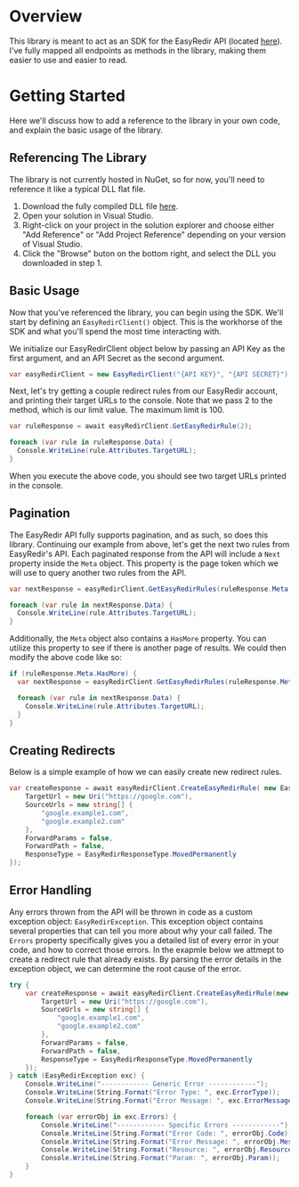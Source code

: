 # Overview
This library is meant to act as an SDK for the EasyRedir API (located [here](https://www.easyredir.com/docs/api/)). I've fully mapped all endpoints as methods in the library, making them easier to use and easier to read.

# Getting Started
Here we'll discuss how to add a reference to the library in your own code, and explain the basic usage of the library.

## Referencing The Library
The library is not currently hosted in NuGet, so for now, you'll need to reference it like a typical DLL flat file. 

1. Download the fully compiled DLL file [here](https://github.com/jmknight2/EasyRedirSDK/raw/master/EasyRedirSDK/bin/Debug/net5.0/EasyRedir.dll).
2. Open your solution in Visual Studio.
3. Right-click on your project in the solution explorer and choose either "Add Reference" or "Add Project Reference" depending on your version of Visual Studio.
4. Click the "Browse" buton on the bottom right, and select the DLL you downloaded in step 1.

## Basic Usage
Now that you've referenced the library, you can begin using the SDK. We'll start by defining an `EasyRedirClient()` object. This is the workhorse of the SDK and what you'll spend the most time interacting with. 

We initialize our EasyRedirClient object below by passing an API Key as the first argument, and an API Secret as the second argument.
```C#
var easyRedirClient = new EasyRedirClient("{API KEY}", "{API SECRET}");
```

Next, let's try getting a couple redirect rules from our EasyRedir account, and printing their target URLs to the console.
Note that we pass 2 to the method, which is our limit value. The maximum limit is 100. 
```C#
var ruleResponse = await easyRedirClient.GetEasyRedirRule(2);

foreach (var rule in ruleResponse.Data) {
  Console.WriteLine(rule.Attributes.TargetURL);
}
```
When you execute the above code, you should see two target URLs printed in the console.

## Pagination
The EasyRedir API fully supports pagination, and as such, so does this library. Continuing our example from above, let's get the next two rules from EasyRedir's API.
Each paginated response from the API will include a `Next` property inside the `Meta` object. This property is the page token which we will use to query another two rules from the API.
```C#
var nextResponse = easyRedirClient.GetEasyRedirRules(ruleResponse.Meta.Next);

foreach (var rule in nextResponse.Data) {
  Console.WriteLine(rule.Attributes.TargetURL);
}
```

Additionally, the `Meta` object also contains a `HasMore` property. You can utilize this property to see if there is another page of results. We could then modify the above code like so:
```C#
if (ruleResponse.Meta.HasMore) {
  var nextResponse = easyRedirClient.GetEasyRedirRules(ruleResponse.Meta.Next);

  foreach (var rule in nextResponse.Data) {
    Console.WriteLine(rule.Attributes.TargetURL);
  }
}
```

## Creating Redirects
Below is a simple example of how we can easily create new redirect rules.
```C#
var createResponse = await easyRedirClient.CreateEasyRedirRule( new EasyRedirRuleAttributes { 
    TargetUrl = new Uri("https://google.com"),
    SourceUrls = new string[] { 
        "google.example1.com",
        "google.example2.com"
    },
    ForwardParams = false,
    ForwardPath = false,
    ResponseType = EasyRedirResponseType.MovedPermanently
});
```

## Error Handling
Any errors thrown from the API will be thrown in code as a custom exception object: `EasyRedirException`. This exception object contains several properties that can tell you more about why your call failed. The `Errors` property specifically gives you a detailed list of every error in your code, and how to correct those errors. In the exapmle below we attmept to create a redirect rule that already exists. By parsing the error details in the exception object, we can determine the root cause of the error.
```C#
try {
    var createResponse = await easyRedirClient.CreateEasyRedirRule(new EasyRedirRuleAttributes {
        TargetUrl = new Uri("https://google.com"),
        SourceUrls = new string[] {
            "google.example1.com",
            "google.example2.com"
        },
        ForwardParams = false,
        ForwardPath = false,
        ResponseType = EasyRedirResponseType.MovedPermanently
    });
} catch (EasyRedirException exc) {
    Console.WriteLine("------------ Generic Error ------------");
    Console.WriteLine(String.Format("Error Type: ", exc.ErrorType));
    Console.WriteLine(String.Format("Error Message: ", exc.ErrorMessage));

    foreach (var errorObj in exc.Errors) {
        Console.WriteLine("------------ Specific Errors ------------");
        Console.WriteLine(String.Format("Error Code: ", errorObj.Code));
        Console.WriteLine(String.Format("Error Message: ", errorObj.Message));
        Console.WriteLine(String.Format("Resource: ", errorObj.Resource));
        Console.WriteLine(String.Format("Param: ", errorObj.Param));
    }
}
```
